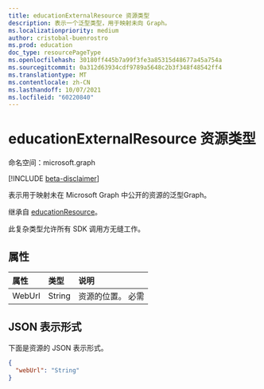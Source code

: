 ```yaml
---
title: educationExternalResource 资源类型
description: 表示一个泛型类型，用于映射未向 Graph。
ms.localizationpriority: medium
author: cristobal-buenrostro
ms.prod: education
doc_type: resourcePageType
ms.openlocfilehash: 30180ff445b7a99f3fe3a85315d48677a45a754a
ms.sourcegitcommit: 0a312d63934cdf9789a5648c2b3f348f48542ff4
ms.translationtype: MT
ms.contentlocale: zh-CN
ms.lasthandoff: 10/07/2021
ms.locfileid: "60220840"
---
```

# <a name="educationexternalresource-resource-type"></a>educationExternalResource 资源类型

命名空间：microsoft.graph

[!INCLUDE [beta-disclaimer](../../includes/beta-disclaimer.md)]

表示用于映射未在 Microsoft Graph 中公开的资源的泛型Graph。

继承自 [educationResource](educationresource.md)。

此复杂类型允许所有 SDK 调用方无缝工作。

## <a name="properties"></a>属性
| 属性     | 类型   |说明|
|:---------------|:--------|:----------|
|WebUrl|String|资源的位置。 必需|

## <a name="json-representation"></a>JSON 表示形式

下面是资源的 JSON 表示形式。

<!-- {
  "blockType": "resource",
  "optionalProperties": [
  ],
  "@odata.type": "microsoft.graph.educationExternalResource"
}-->

```json
{
  "webUrl": "String"
}

```

<!-- uuid: 8fcb5dbc-d5aa-4681-8e31-b001d5168d79
2021-09-21 14:57:30 UTC -->
<!--
{
  "type": "#page.annotation",
  "description": "educationExternalResource resource",
  "keywords": "",
  "section": "documentation",
  "tocPath": "",
  "suppressions": []
}
-->
